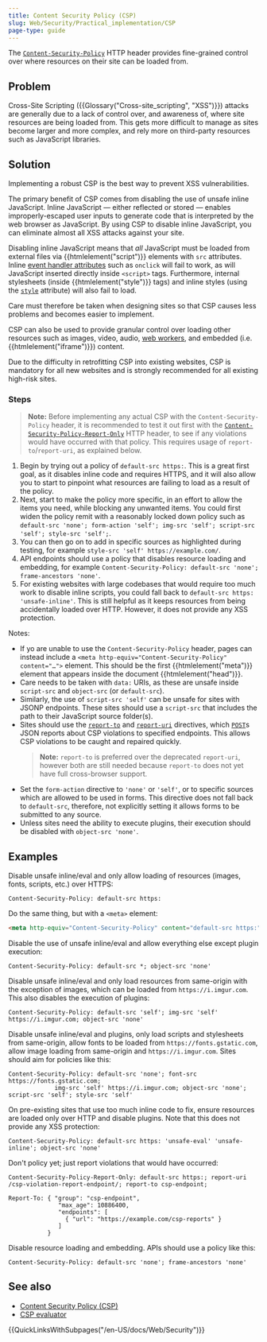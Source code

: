 ```yaml
---
title: Content Security Policy (CSP)
slug: Web/Security/Practical_implementation/CSP
page-type: guide
---
```


The [`Content-Security-Policy`](/en-US/docs/Web/HTTP/Headers/Content-Security-Policy) HTTP header provides fine-grained control over where resources on their site can be loaded from.

## Problem

Cross-Site Scripting ({{Glossary("Cross-site_scripting", "XSS")}}) attacks are generally due to a lack of control over, and awareness of, where site resources are being loaded from. This gets more difficult to manage as sites become larger and more complex, and rely more on third-party resources such as JavaScript libraries.

## Solution

Implementing a robust CSP is the best way to prevent XSS vulnerabilities.

The primary benefit of CSP comes from disabling the use of unsafe inline JavaScript. Inline JavaScript — either reflected or stored — enables improperly-escaped user inputs to generate code that is interpreted by the web browser as JavaScript. By using CSP to disable inline JavaScript, you can eliminate almost all XSS attacks against your site.

Disabling inline JavaScript means that _all_ JavaScript must be loaded from external files via {{htmlelement("script")}} elements with `src` attributes. Inline [event handler attributes](/en-US/docs/Web/HTML/Attributes#event_handler_attributes) such as `onclick` will fail to work, as will JavaScript inserted directly inside `<script>` tags. Furthermore, internal stylesheets (inside {{htmlelement("style")}} tags) and inline styles (using the [`style`](/en-US/docs/Web/HTML/Global_attributes/style) attribute) will also fail to load.

Care must therefore be taken when designing sites so that CSP causes less problems and becomes easier to implement.

CSP can also be used to provide granular control over loading other resources such as images, video, audio, [web workers](/en-US/docs/Web/API/Web_Workers_API), and embedded (i.e. {{htmlelement("iframe")}}) content.

Due to the difficulty in retrofitting CSP into existing websites, CSP is mandatory for all new websites and is strongly recommended for all existing high-risk sites.

### Steps

> **Note:** Before implementing any actual CSP with the `Content-Security-Policy` header, it is recommended to test it out first with the [`Content-Security-Policy-Report-Only`](/en-US/docs/Web/HTTP/Headers/Content-Security-Policy-Report-Only) HTTP header, to see if any violations would have occurred with that policy. This requires usage of `report-to`/`report-uri`, as explained below.

1. Begin by trying out a policy of `default-src https:`. This is a great first goal, as it disables inline code and requires HTTPS, and it will also allow you to start to pinpoint what resources are failing to load as a result of the policy.
2. Next, start to make the policy more specific, in an effort to allow the items you need, while blocking any unwanted items. You could first widen the policy remit with a reasonably locked down policy such as `default-src 'none'; form-action 'self'; img-src 'self'; script-src 'self'; style-src 'self';`.
3. You can then go on to add in specific sources as highlighted during testing, for example `style-src 'self' https://example.com/`.
4. API endpoints should use a policy that disables resource loading and embedding, for example `Content-Security-Policy: default-src 'none'; frame-ancestors 'none'`.
5. For existing websites with large codebases that would require too much work to disable inline scripts, you could fall back to `default-src https: 'unsafe-inline'`. This is still helpful as it keeps resources from being accidentally loaded over HTTP. However, it does not provide any XSS protection.

Notes:

- If yo are unable to use the `Content-Security-Policy` header, pages can instead include a `<meta http-equiv="Content-Security-Policy" content="…">` element. This should be the first {{htmlelement("meta")}} element that appears inside the document {{htmlelement("head")}}.
- Care needs to be taken with `data:` URIs, as these are unsafe inside `script-src` and `object-src` (or `default-src`).
- Similarly, the use of `script-src 'self'` can be unsafe for sites with JSONP endpoints. These sites should use a `script-src` that includes the path to their JavaScript source folder(s).
- Sites should use the [`report-to`](/en-US/docs/Web/HTTP/Headers/Content-Security-Policy/report-to) and [`report-uri`](/en-US/docs/Web/HTTP/Headers/Content-Security-Policy/report-uri) directives, which [`POST`](/en-US/docs/Web/HTTP/Methods/POST)s JSON reports about CSP violations to specified endpoints. This allows CSP violations to be caught and repaired quickly.
  > **Note:** `report-to` is preferred over the deprecated `report-uri`, however both are still needed because `report-to` does not yet have full cross-browser support.
- Set the `form-action` directive to `'none'` or `'self'`, or to specific sources which are allowed to be used in forms. This directive does not fall back to `default-src`, therefore, not explicitly setting it allows forms to be submitted to any source.
- Unless sites need the ability to execute plugins, their execution should be disabled with `object-src 'none'`.

## Examples

Disable unsafe inline/eval and only allow loading of resources (images, fonts, scripts, etc.) over HTTPS:

```http
Content-Security-Policy: default-src https:
```

Do the same thing, but with a `<meta>` element:

```html
<meta http-equiv="Content-Security-Policy" content="default-src https:">
```

Disable the use of unsafe inline/eval and allow everything else except plugin execution:

```http
Content-Security-Policy: default-src *; object-src 'none'
```

Disable unsafe inline/eval and only load resources from same-origin with the exception of images, which can be loaded from `https://i.imgur.com`. This also disables the execution of plugins:

```http
Content-Security-Policy: default-src 'self'; img-src 'self' https://i.imgur.com; object-src 'none'
```

Disable unsafe inline/eval and plugins, only load scripts and stylesheets from same-origin, allow fonts to be loaded from `https://fonts.gstatic.com`, allow image loading from same-origin and `https://i.imgur.com`. Sites should aim for policies like this:

```http
Content-Security-Policy: default-src 'none'; font-src https://fonts.gstatic.com;
			 img-src 'self' https://i.imgur.com; object-src 'none'; script-src 'self'; style-src 'self'
```

On pre-existing sites that use too much inline code to fix, ensure resources are loaded only over HTTP and disable plugins. Note that this does not provide any XSS protection:

```http
Content-Security-Policy: default-src https: 'unsafe-eval' 'unsafe-inline'; object-src 'none'
```

Don't policy yet; just report violations that would have occurred:

```http
Content-Security-Policy-Report-Only: default-src https:; report-uri /csp-violation-report-endpoint/; report-to csp-endpoint;

Report-To: { "group": "csp-endpoint",
              "max_age": 10886400,
              "endpoints": [
                { "url": "https://example.com/csp-reports" }
              ]
           }
```

Disable resource loading and embedding. APIs should use a policy like this:

```http
Content-Security-Policy: default-src 'none'; frame-ancestors 'none'
```

## See also

- [Content Security Policy (CSP)](https://developer.mozilla.org/en-US/docs/Web/HTTP/CSP)
- [CSP evaluator](https://csp-evaluator.withgoogle.com/)


{{QuickLinksWithSubpages("/en-US/docs/Web/Security")}}
